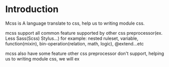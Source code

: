 # Introduction
Mcss is A language translate to css, help us to writing module css.

mcss support all common feature supported by other css preprocessor(ex. Less Sass(Scss) Stylus...) for example: nested ruleset, variable, function(mixin), bin-operation(relation, math, logic), @extend...etc

mcss also have some feature other css preprocessor don't support, helping us to writing module css, we will ex
